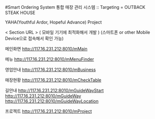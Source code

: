 #Smart Ordering System
통합 매장 관리 시스템 :: Targeting = OUTBACK STEAK HOUSE

YAHA(Youthful Ardor, Hopeful Advance) Project

< Section URL > ( 모바일 기기에 최적화해서 개발 ) (스마트폰 or other Mobile Device으로 접속해서 확인 가능)

메인화면 http://117.16.231.212:8010/mMain

메뉴 http://117.16.231.212:8010/mMenuFinder

영업안내 http://117.16.231.212:8010/mBusiness

매장현황 http://117.16.231.212:8010/mCheckTable

길안내 http://117.16.231.212:8010/mGuideWayStart http://117.16.231.212:8010/mGuideWay http://117.16.231.212:8010/mGuideWayLocation

프로젝트 http://117.16.231.212:8010/mProject

